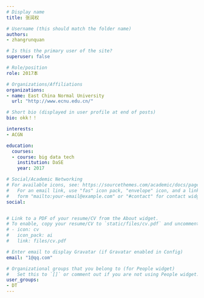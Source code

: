 ```yaml
---
# Display name
title: 张润权

# Username (this should match the folder name)
authors:
- zhangrunquan

# Is this the primary user of the site?
superuser: false

# Role/position
role: 2017本

# Organizations/Affiliations
organizations:
- name: East China Normal University
  url: "http://www.ecnu.edu.cn/"

# Short bio (displayed in user profile at end of posts)
bio: okk！！

interests:
- ACGN

education:
  courses:
  - course: big data tech
    institution: DaSE
    year: 2017

# Social/Academic Networking
# For available icons, see: https://sourcethemes.com/academic/docs/page-builder/#icons
#   For an email link, use "fas" icon pack, "envelope" icon, and a link in the
#   form "mailto:your-email@example.com" or "#contact" for contact widget.
social:


# Link to a PDF of your resume/CV from the About widget.
# To enable, copy your resume/CV to `static/files/cv.pdf` and uncomment the lines below.
# - icon: cv
#   icon_pack: ai
#   link: files/cv.pdf

# Enter email to display Gravatar (if Gravatar enabled in Config)
email: "1@qq.com"

# Organizational groups that you belong to (for People widget)
#   Set this to `[]` or comment out if you are not using People widget.
user_groups:
- DT
---
```



